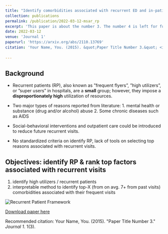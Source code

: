 ```yaml
---
title: "Identify comorbidities associated with recurrent ED and in-patient visits"
collection: publications
permalink: /publication/2022-03-12-msar_rp
excerpt: 'This paper is about the number 3. The number 4 is left for future work.'
date: 2022-03-12
venue: 'Journal 1'
paperurl: 'https://arxiv.org/abs/2110.13769'
citation: 'Your Name, You. (2015). &quot;Paper Title Number 3.&quot; <i>Journal 1</i>. 1(3).'

---
```


Background
-----

- Recurrent patients (RP), also known as ”frequent flyers”, ”high utilizers”, or ”super users” in hospitals, are a **small** group; however, they impose a **disproportionately high** utilization of resources.

- Two major types of reasons reported from literature: 1. mental health or substance (drug and/or alcohol) abuse  2. Some chronic diseases such as AIDS

- Social-behavioral interventions and outpatient care could be introduced to reduce future recurrent visits.

- No standardized criteria on identify RP, lack of tools on selecting top reasons associated with recurrent visits.


Objectives: identify RP & rank top factors associated with recurrent visits
-----

1. identify high utilizers / recurrent patients
2. interpretable method to identify top-X (from on avg. 7+ from past visits) comorbidities associated with their frequent visits


![Recurrent Patient Framework](<img src='/_publications/msar_rp/framework.png'>)



[Download paper here](https://arxiv.org/abs/2110.13769)

Recommended citation: Your Name, You. (2015). "Paper Title Number 3." <i>Journal 1</i>. 1(3).